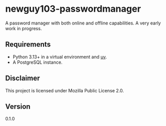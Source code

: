 # newguy103-passwordmanager

A password manager with both online and offline capabilities. A very early work in progress.

## Requirements

* Python 3.13+ in a virtual environment and [uv](https://docs.astral.sh/uv/).
* A PostgreSQL instance.

## Disclaimer

This project is licensed under Mozilla Public License 2.0.

## Version

0.1.0

